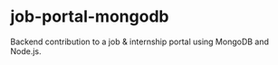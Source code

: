 # job-portal-mongodb
Backend contribution to a job &amp; internship portal using MongoDB and Node.js.
